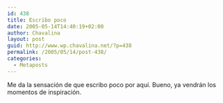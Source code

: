 ```yaml
---
id: 438
title: Escribo poco
date: 2005-05-14T14:40:19+02:00
author: Chavalina
layout: post
guid: http://www.wp.chavalina.net/?p=438
permalink: /2005/05/14/post-438/
categories:
  - Metaposts
---
```

Me da la sensaci&oacute;n de que escribo poco por aqu&iacute;. Bueno, ya vendrán los momentos de inspiraci&oacute;n.
